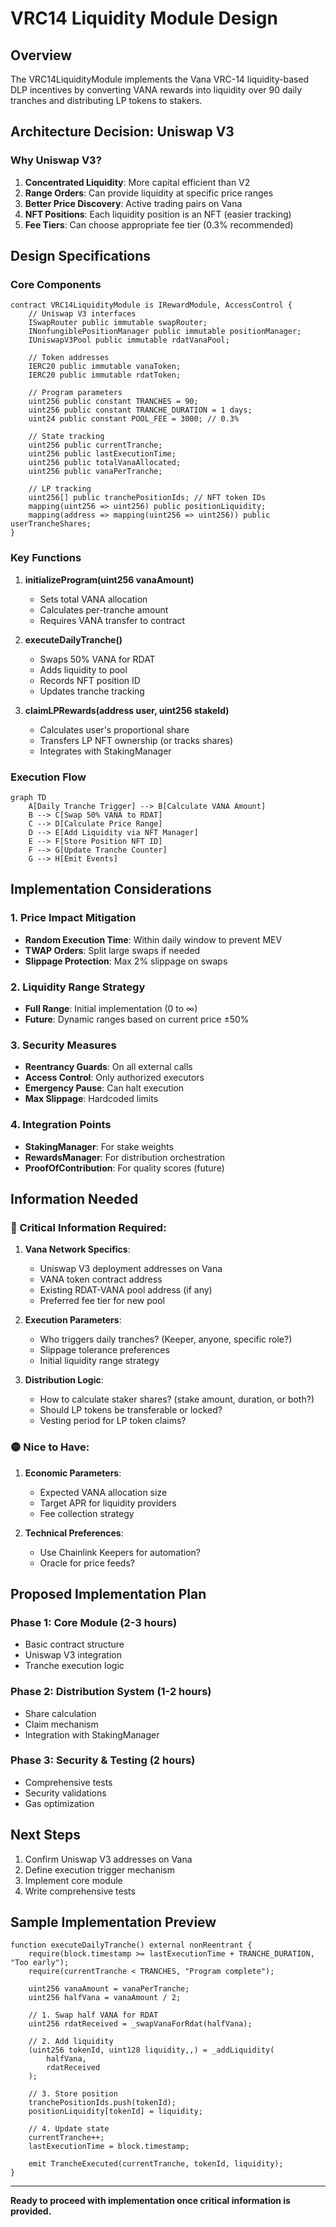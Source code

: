 # VRC14 Liquidity Module Design

## Overview
The VRC14LiquidityModule implements the Vana VRC-14 liquidity-based DLP incentives by converting VANA rewards into liquidity over 90 daily tranches and distributing LP tokens to stakers.

## Architecture Decision: Uniswap V3

### Why Uniswap V3?
1. **Concentrated Liquidity**: More capital efficient than V2
2. **Range Orders**: Can provide liquidity at specific price ranges
3. **Better Price Discovery**: Active trading pairs on Vana
4. **NFT Positions**: Each liquidity position is an NFT (easier tracking)
5. **Fee Tiers**: Can choose appropriate fee tier (0.3% recommended)

## Design Specifications

### Core Components

```solidity
contract VRC14LiquidityModule is IRewardModule, AccessControl {
    // Uniswap V3 interfaces
    ISwapRouter public immutable swapRouter;
    INonfungiblePositionManager public immutable positionManager;
    IUniswapV3Pool public immutable rdatVanaPool;
    
    // Token addresses
    IERC20 public immutable vanaToken;
    IERC20 public immutable rdatToken;
    
    // Program parameters
    uint256 public constant TRANCHES = 90;
    uint256 public constant TRANCHE_DURATION = 1 days;
    uint24 public constant POOL_FEE = 3000; // 0.3%
    
    // State tracking
    uint256 public currentTranche;
    uint256 public lastExecutionTime;
    uint256 public totalVanaAllocated;
    uint256 public vanaPerTranche;
    
    // LP tracking
    uint256[] public tranchePositionIds; // NFT token IDs
    mapping(uint256 => uint256) public positionLiquidity;
    mapping(address => mapping(uint256 => uint256)) public userTrancheShares;
}
```

### Key Functions

1. **initializeProgram(uint256 vanaAmount)**
   - Sets total VANA allocation
   - Calculates per-tranche amount
   - Requires VANA transfer to contract

2. **executeDailyTranche()**
   - Swaps 50% VANA for RDAT
   - Adds liquidity to pool
   - Records NFT position ID
   - Updates tranche tracking

3. **claimLPRewards(address user, uint256 stakeId)**
   - Calculates user's proportional share
   - Transfers LP NFT ownership (or tracks shares)
   - Integrates with StakingManager

### Execution Flow

```mermaid
graph TD
    A[Daily Tranche Trigger] --> B[Calculate VANA Amount]
    B --> C[Swap 50% VANA to RDAT]
    C --> D[Calculate Price Range]
    D --> E[Add Liquidity via NFT Manager]
    E --> F[Store Position NFT ID]
    F --> G[Update Tranche Counter]
    G --> H[Emit Events]
```

## Implementation Considerations

### 1. Price Impact Mitigation
- **Random Execution Time**: Within daily window to prevent MEV
- **TWAP Orders**: Split large swaps if needed
- **Slippage Protection**: Max 2% slippage on swaps

### 2. Liquidity Range Strategy
- **Full Range**: Initial implementation (0 to ∞)
- **Future**: Dynamic ranges based on current price ±50%

### 3. Security Measures
- **Reentrancy Guards**: On all external calls
- **Access Control**: Only authorized executors
- **Emergency Pause**: Can halt execution
- **Max Slippage**: Hardcoded limits

### 4. Integration Points
- **StakingManager**: For stake weights
- **RewardsManager**: For distribution orchestration
- **ProofOfContribution**: For quality scores (future)

## Information Needed

### 🔴 Critical Information Required:

1. **Vana Network Specifics**:
   - Uniswap V3 deployment addresses on Vana
   - VANA token contract address
   - Existing RDAT-VANA pool address (if any)
   - Preferred fee tier for new pool

2. **Execution Parameters**:
   - Who triggers daily tranches? (Keeper, anyone, specific role?)
   - Slippage tolerance preferences
   - Initial liquidity range strategy

3. **Distribution Logic**:
   - How to calculate staker shares? (stake amount, duration, or both?)
   - Should LP tokens be transferable or locked?
   - Vesting period for LP token claims?

### 🟡 Nice to Have:

1. **Economic Parameters**:
   - Expected VANA allocation size
   - Target APR for liquidity providers
   - Fee collection strategy

2. **Technical Preferences**:
   - Use Chainlink Keepers for automation?
   - Oracle for price feeds?

## Proposed Implementation Plan

### Phase 1: Core Module (2-3 hours)
- Basic contract structure
- Uniswap V3 integration
- Tranche execution logic

### Phase 2: Distribution System (1-2 hours)
- Share calculation
- Claim mechanism
- Integration with StakingManager

### Phase 3: Security & Testing (2 hours)
- Comprehensive tests
- Security validations
- Gas optimization

## Next Steps

1. Confirm Uniswap V3 addresses on Vana
2. Define execution trigger mechanism
3. Implement core module
4. Write comprehensive tests

## Sample Implementation Preview

```solidity
function executeDailyTranche() external nonReentrant {
    require(block.timestamp >= lastExecutionTime + TRANCHE_DURATION, "Too early");
    require(currentTranche < TRANCHES, "Program complete");
    
    uint256 vanaAmount = vanaPerTranche;
    uint256 halfVana = vanaAmount / 2;
    
    // 1. Swap half VANA for RDAT
    uint256 rdatReceived = _swapVanaForRdat(halfVana);
    
    // 2. Add liquidity
    (uint256 tokenId, uint128 liquidity,,) = _addLiquidity(
        halfVana,
        rdatReceived
    );
    
    // 3. Store position
    tranchePositionIds.push(tokenId);
    positionLiquidity[tokenId] = liquidity;
    
    // 4. Update state
    currentTranche++;
    lastExecutionTime = block.timestamp;
    
    emit TrancheExecuted(currentTranche, tokenId, liquidity);
}
```

---

**Ready to proceed with implementation once critical information is provided.**